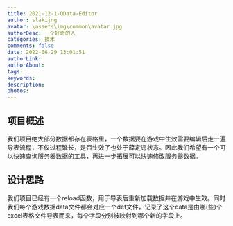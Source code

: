 ```yaml
---
title: 2021-12-1-QData-Editor
author: slakijng
avatar: \assets\img\common\avatar.jpg
authorDesc: 一个好奇的人
categories: 技术
comments: false
date: 2022-06-29 13:01:51
authorLink:
authorAbout:
tags:
keywords:
description:
photos:
---
```

## 项目概述
我们项目绝大部分数据都存在表格里，一个数据要在游戏中生效需要编辑后走一遍导表流程，不仅过程繁长，是否生效了也处于薛定谔状态。因此我们希望有一个可以快速查询服务器数据的工具，再进一步拓展可以快速修改服务器数据。
## 设计思路
我们项目已经有一个reload函数，用于导表后重新加载数据并在游戏中生效。同时我们每个游戏数据data文件都会对应一个def文件，记录了这个data是由哪(些)个excel表格文件导表而来，每个字段分别被映射到哪个新的字段上。
## 